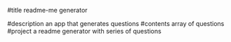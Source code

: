 
  #title
   readme-me generator
  
  #description
  an app that generates questions
  #contents
  array of questions
  #project
  a readme generator with series of questions

